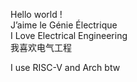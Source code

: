 Hello world !  
J’aime le Génie Électrique  
I Love Electrical Engineering  
我喜欢电气工程  

I use RISC-V and Arch btw
